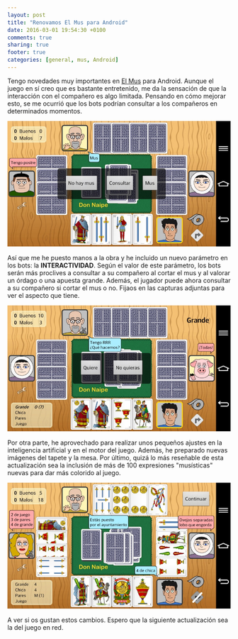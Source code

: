 ```yaml
---
layout: post
title: "Renovamos El Mus para Android"
date: 2016-03-01 19:54:30 +0100
comments: true
sharing: true
footer: true
categories: [general, mus, Android] 
---
```

Tengo novedades muy importantes en [El Mus](https://play.google.com/store/apps/details?id=donnaipe.mus) para Android. Aunque el juego en sí creo que es bastante entretenido, me da la sensación de que la interacción con el compañero es algo limitada. Pensando en cómo mejorar esto, se me ocurrió que los bots podrían consultar a los compañeros en determinados momentos.

![El Mus](/images/mus/mus9.jpeg)

Así que me he puesto manos a la obra y he incluido un nuevo parámetro en los bots: la **INTERACTIVIDAD**. Según el valor de este parámetro, los bots serán más proclives a consultar a su compañero al cortar el mus y al valorar un órdago o una apuesta grande. Además, el jugador puede ahora consultar a su compañero si cortar el mus o no. Fijaos en las capturas adjuntas para ver el aspecto que tiene.

![El Mus](/images/mus/mus10.jpeg)

Por otra parte, he aprovechado para realizar unos pequeños ajustes en la inteligencia artificial y en el motor del juego. Además, he preparado nuevas imágenes del tapete y la mesa. Por último, quizá lo más reseñable de esta actualización sea la inclusión de más de 100 expresiones "musísticas" nuevas para dar más colorido al juego.

![El Mus](/images/mus/mus11.jpeg)

A ver si os gustan estos cambios. Espero que la siguiente actualización sea la del juego en red.
